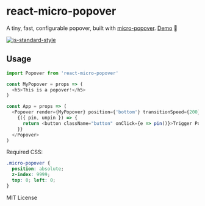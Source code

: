 # react-micro-popover
A tiny, fast, configurable popover, built with [micro-popover](https://github.com/estrattonbailey/micro-popover). [Demo](http://estrattonbailey.com/react-micro-popover/) 🍻

[![js-standard-style](https://cdn.rawgit.com/feross/standard/master/badge.svg)](http://standardjs.com)

## Usage
```javascript
import Popover from 'react-micro-popover'

const MyPopover = props => (
  <h5>This is a popover!</h5>
)

const App = props => (
  <Popover render={MyPopover} position={'bottom'} transitionSpeed={200}>
    {({ pin, unpin }) => {
      return <button className="button" onClick={e => pin()}>Trigger Popover</button>
    }}
  </Popover>
)
```

Required CSS:
```css
.micro-popover {
  position: absolute;
  z-index: 9999;
  top: 0; left: 0;
}
```

MIT License
